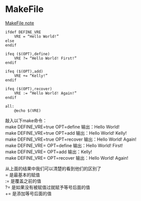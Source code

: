 MakeFile
========
[MakeFile note](https://blog.csdn.net/weixin_38391755/article/details/80380786 "a makefile documetation")

```
ifdef DEFINE_VRE
    VRE = “Hello World!”
else
endif

ifeq ($(OPT),define)
    VRE ?= “Hello World! First!”
endif

ifeq ($(OPT),add)
    VRE += “Kelly!”
endif

ifeq ($(OPT),recover)
    VRE := “Hello World! Again!”
endif

all:
    @echo $(VRE)
```
敲入以下make命令：<br>
make DEFINE_VRE=true OPT=define 输出：Hello World! <br>
make DEFINE_VRE=true OPT=add 输出：Hello World! Kelly! <br>
make DEFINE_VRE=true OPT=recover  输出：Hello World! Again! <br>
make DEFINE_VRE= OPT=define 输出：Hello World! First! <br>
make DEFINE_VRE= OPT=add 输出：Kelly! <br>
make DEFINE_VRE= OPT=recover 输出：Hello World! Again! <br>

从上面的结果中我们可以清楚的看到他们的区别了<br>
= 是最基本的赋值 <br>
:= 是覆盖之前的值 <br>
?= 是如果没有被赋值过就赋予等号后面的值 <br>
+= 是添加等号后面的值<br>

